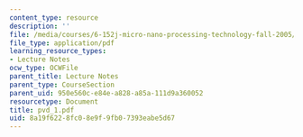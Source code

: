 ```yaml
---
content_type: resource
description: ''
file: /media/courses/6-152j-micro-nano-processing-technology-fall-2005/8a19f6228fc08e9f9fb07393eabe5d67_pvd_1.pdf
file_type: application/pdf
learning_resource_types:
- Lecture Notes
ocw_type: OCWFile
parent_title: Lecture Notes
parent_type: CourseSection
parent_uid: 950e560c-e84e-a828-a85a-111d9a360052
resourcetype: Document
title: pvd_1.pdf
uid: 8a19f622-8fc0-8e9f-9fb0-7393eabe5d67
---
```

